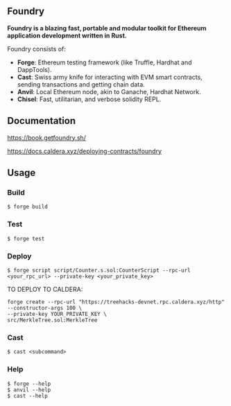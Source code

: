## Foundry

**Foundry is a blazing fast, portable and modular toolkit for Ethereum application development written in Rust.**

Foundry consists of:

-   **Forge**: Ethereum testing framework (like Truffle, Hardhat and DappTools).
-   **Cast**: Swiss army knife for interacting with EVM smart contracts, sending transactions and getting chain data.
-   **Anvil**: Local Ethereum node, akin to Ganache, Hardhat Network.
-   **Chisel**: Fast, utilitarian, and verbose solidity REPL.

## Documentation

https://book.getfoundry.sh/

https://docs.caldera.xyz/deploying-contracts/foundry

## Usage

### Build

```shell
$ forge build
```

### Test

```shell
$ forge test
```

### Deploy

```shell
$ forge script script/Counter.s.sol:CounterScript --rpc-url <your_rpc_url> --private-key <your_private_key>
```

TO DEPLOY TO CALDERA:

```
forge create --rpc-url "https://treehacks-devnet.rpc.caldera.xyz/http" 
--constructor-args 100 \
--private-key YOUR_PRIVATE_KEY \
src/MerkleTree.sol:MerkleTree

```

### Cast

```shell
$ cast <subcommand>
```

### Help

```shell
$ forge --help
$ anvil --help
$ cast --help
```
